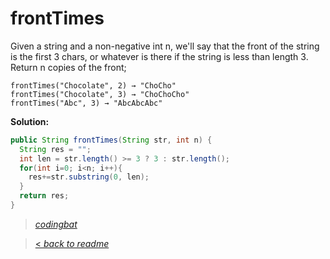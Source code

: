 # frontTimes

Given a string and a non-negative int n, we'll say that the front of the string is the first 3 chars, or whatever is there if the string is less than length 3. Return n copies of the front;

```
frontTimes("Chocolate", 2) → "ChoCho"
frontTimes("Chocolate", 3) → "ChoChoCho"
frontTimes("Abc", 3) → "AbcAbcAbc"
```

**Solution:**

```java
public String frontTimes(String str, int n) {
  String res = "";
  int len = str.length() >= 3 ? 3 : str.length();
  for(int i=0; i<n; i++){
    res+=str.substring(0, len);
  }
  return res;
}
```

> _[codingbat](http://codingbat.com/prob/p101475)_

> [< _back to readme_](FINDREPLACEREADME)